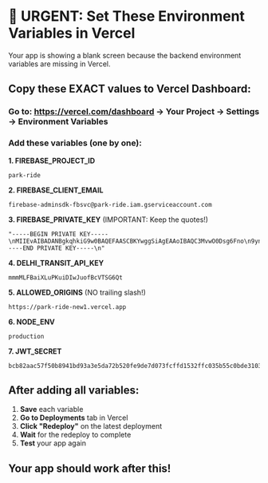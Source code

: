 # 🚨 URGENT: Set These Environment Variables in Vercel

Your app is showing a blank screen because the backend environment variables are missing in Vercel.

## Copy these EXACT values to Vercel Dashboard:

### Go to: https://vercel.com/dashboard → Your Project → Settings → Environment Variables

### Add these variables (one by one):

**1. FIREBASE_PROJECT_ID**
```
park-ride
```

**2. FIREBASE_CLIENT_EMAIL**
```
firebase-adminsdk-fbsvc@park-ride.iam.gserviceaccount.com
```

**3. FIREBASE_PRIVATE_KEY** (IMPORTANT: Keep the quotes!)
```
"-----BEGIN PRIVATE KEY-----\nMIIEvAIBADANBgkqhkiG9w0BAQEFAASCBKYwggSiAgEAAoIBAQC3MvwO0Dsg6Fno\n9ynnzc/mAqYFjHRyAJfdPOo4j0l3qewLuaGd9bYTtO9vbOfUbD/t/fBhclnAhzKj\nOVQixtWiu2hU0gymc4hfZGkHjX41s0PPhWRNTs8hC+kRLqEJ5UbqN58E7DR4Z2Bd\nLv3xlVSf5JoEEJTKgr6DaXPjd4G+SrN0rmoZXV5fMpdDqXyjxafJ19hBsazHPTYs\n0AabElpLm9z5AkML9C5ZMkj7g3pjiRdKRGVKDRafWbeqCP1e/kZjm+U09DhDGWbO\nLGeCH84ZRyXwDbR3Y9MBTZueIJRi/GctQ/vQ59IOA8BTNAOg4h4/j42EznORdLQa\n9J2JUZZJAgMBAAECggEACZT+mbhq0fqlMpS0RJNqE4HsShpXFYa8wA3JbcI82afx\nwzPnOqUD7ChIumoWqXCCBYIvOlbp+ofNGRF3ZPGZHKUIZ3YBwwuu7y0IJfomHEvv\nOOGlZeUV214inMtKEVjvKnKp/BluAyWGZPP/b00xZcLmCrQNUZb2ElcygGFwpVHE\nmjV9McvSykBPmkCHhbBvKBcCKweVAfJRoqHsvjsIciL8ABd66gPKxlyBGIgL/NSV\ngaqvNb4IVpeEOfBxsgC1EeYoNjHKlyih2wyif/oO6s9zwO4mR4GwrkmQ01uwCN0+\npEJvgnz3XV5Q9dez1ak+0dp+Nb9kSNGtUC2GKJJ4ewKBgQDbLpaMAG0w3vXLmS66\nKljC0jUgb4satUS7bziwpBza+9KbMLTu0uQ6qfM4D1x3VDwybqU3sB7pk3OHn4eI\ng2ZieXU3wiEI35eNvrUu6qOpHPX0VfN6aHLBUuPSPPBEbalLWeWuQZeCqvSN+gjO\nAIlQGMtiimUHzJ444HGnmk7gcwKBgQDV+QnouxkVwjl+3MscOgXhjhWJNB2hekP9\nc5N5WkqSmr95ye8g9B1fhwVzmcEUvm0RzFW8ovx4wMd4I1mQ2vc+Bh2CGAXfmArX\nAWni8ntExd7pdGt3SVu6F7KOeRxxOcAh8wcwubw81zPRAywBW86bNd298sL88uhS\nFtZ7DGarUwKBgHD6KaWOjrnzIzVIBzr0mv4JBlNqy4P/zabjpJAAd9M0nJFb4Nd9\noyDN+015NYtYwxKnz8fNo5F4bMOKqnzmZj76Jj6QdSCyx9bLZ28AiU2hXPIN38vH\nzObzh/UVbi+Haw0pEGfq7WLwJdCNAj7VLfI4ZZWsinkjsqbUoiDnPCMbAoGAMBod\nRSmSeRbBsChYrM7KdatoYgDKTHvc/wRVeel3bD/Hncxsqp7WX5xN+G/vPQeWI3Mp\nLxAA6/CCpxpjTzI6dMIRLibSYzKd9TnHIRLb7VkCRL88TYO7UDl1lZvabgXKkJc+\n3ZBTpeXHK0yoPuHxr2jLoaEKfqzo11N1AhKGnisCgYBstO5MNDoGBlzrxTaAKr0S\n4JexA31uT9ufx9fpXhT3GZYT2sauD9iRTW8JJgYsYil/2MlF6cnW2BhtuCn7VxbC\n3FegKcfT0rj0CUv+Em9ilPd7gwV/XPBFTb/tp8GCdPG5c2yCXI5HX09a8OUqW3xw\n++2BVM8I82OA3WBUJhwH6w==\n-----END PRIVATE KEY-----\n"
```

**4. DELHI_TRANSIT_API_KEY**
```
mmmMLFBaiXLuPKuiDIwJuofBcVTSG6Qt
```

**5. ALLOWED_ORIGINS** (NO trailing slash!)
```
https://park-ride-new1.vercel.app
```

**6. NODE_ENV**
```
production
```

**7. JWT_SECRET**
```
bcb82aac57f50b8941bd93a3e5da72b520fe9de7d073fcffd1532ffc035b55c0bde310317add8246afd959e514ffd78948571ab87cf1061a76fa4c6a1b2023d5
```

## After adding all variables:

1. **Save** each variable
2. **Go to Deployments** tab in Vercel
3. **Click "Redeploy"** on the latest deployment
4. **Wait** for the redeploy to complete
5. **Test** your app again

## Your app should work after this!
